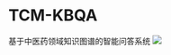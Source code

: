 # TCM-KBQA
基于中医药领域知识图谱的智能问答系统
![](https://https://github.com/lwb69/TCM-KBQA/blob/master/%E9%97%AE%E7%AD%94%E6%B5%81%E7%A8%8B.png) 
